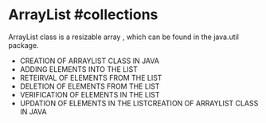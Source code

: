# ArrayList #collections 
ArrayList class is a resizable array , which can be found in the java.util package. 
* CREATION OF ARRAYLIST CLASS IN JAVA
* ADDING ELEMENTS INTO THE LIST
* RETEIRVAL OF ELEMENTS FROM THE LIST
* DELETION OF ELEMENTS FROM THE LIST
* VERIFICATION OF ELEMENTS IN THE LIST
* UPDATION OF ELEMENTS IN THE LISTCREATION OF ARRAYLIST CLASS IN JAVA

